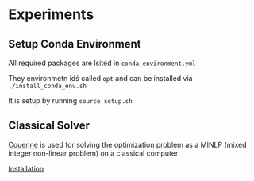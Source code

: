 # Experiments

## Setup Conda Environment

All required packages are lsited in `conda_environment.yml`

They environmetn idś called `opt` and can be installed via `./install_conda_env.sh`

It is setup by running `source setup.sh`

## Classical Solver

[Couenne](https://projects.coin-or.org/Couenne) is used for solving the optimization problem as
a MINLP (mixed integer non-linear problem) on a classical computer

[Installation](Classical/README.md)
